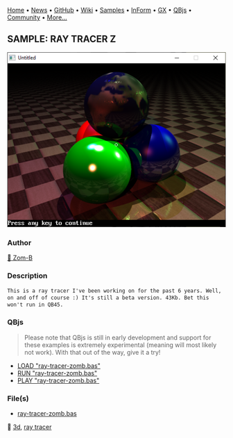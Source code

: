 [Home](https://qb64.com) • [News](../../news.md) • [GitHub](https://github.com/QB64Official/qb64) • [Wiki](https://github.com/QB64Official/qb64/wiki) • [Samples](../../samples.md) • [InForm](../../inform.md) • [GX](../../gx.md) • [QBjs](../../qbjs.md) • [Community](../../community.md) • [More...](../../more.md)

## SAMPLE: RAY TRACER Z

![screenshot.png](img/screenshot.png)

### Author

[🐝 Zom-B](../zom-b.md) 

### Description

```text
This is a ray tracer I've been working on for the past 6 years. Well, on and off of course :) It's still a beta version. 43Kb. Bet this won't run in QB45.
```

### QBjs

> Please note that QBjs is still in early development and support for these examples is extremely experimental (meaning will most likely not work). With that out of the way, give it a try!

* [LOAD "ray-tracer-zomb.bas"](https://v6p9d9t4.ssl.hwcdn.net/html/6022890/index.html?src=https://qb64.com/samples/ray-tracer-z/src/ray-tracer-zomb.bas)
* [RUN "ray-tracer-zomb.bas"](https://v6p9d9t4.ssl.hwcdn.net/html/6022890/index.html?mode=auto&src=https://qb64.com/samples/ray-tracer-z/src/ray-tracer-zomb.bas)
* [PLAY "ray-tracer-zomb.bas"](https://v6p9d9t4.ssl.hwcdn.net/html/6022890/index.html?mode=play&src=https://qb64.com/samples/ray-tracer-z/src/ray-tracer-zomb.bas)

### File(s)

* [ray-tracer-zomb.bas](src/ray-tracer-zomb.bas)

🔗 [3d](../3d.md), [ray tracer](../ray-tracer.md)
